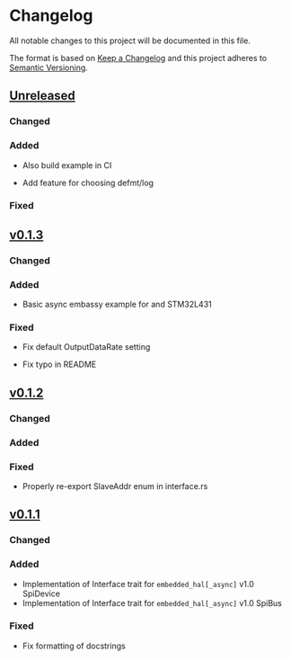 # Changelog

All notable changes to this project will be documented in this file.

The format is based on [Keep a Changelog](http://keepachangelog.com/)
and this project adheres to [Semantic Versioning](http://semver.org/).

## [Unreleased]

### Changed

### Added

- Also build example in CI

- Add feature for choosing defmt/log

### Fixed

## [v0.1.3]

### Changed

### Added

- Basic async embassy example for and STM32L431

### Fixed

- Fix default OutputDataRate setting

- Fix typo in README

## [v0.1.2]

### Changed

### Added

### Fixed

- Properly re-export SlaveAddr enum in interface.rs

## [v0.1.1]

### Changed

### Added

- Implementation of Interface trait for `embedded_hal[_async]` v1.0 SpiDevice
- Implementation of Interface trait for `embedded_hal[_async]` v1.0 SpiBus

### Fixed

- Fix formatting of docstrings

[Unreleased]: https://github.com/JanekGraff/li2dtw12/compare/v0.1.3...HEAD
[v0.1.1]: https://github.com/JanekGraff/li2dtw12/compare/v0.1.0...v0.1.1
[v0.1.2]: https://github.com/JanekGraff/li2dtw12/compare/v0.1.1...v0.1.2
[v0.1.3]: https://github.com/JanekGraff/li2dtw12/compare/v0.1.2...v0.1.3